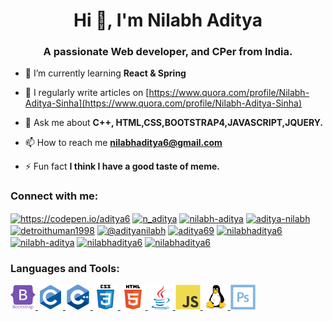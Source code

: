 <h1 align="center">Hi 👋, I'm Nilabh Aditya</h1>
<h3 align="center">A passionate Web developer, and CPer from India.</h3>

- 🌱 I’m currently learning **React & Spring**

- 📝 I regularly write articles on [https://www.quora.com/profile/Nilabh-Aditya-Sinha](https://www.quora.com/profile/Nilabh-Aditya-Sinha)

- 💬 Ask me about **C++, HTML,CSS,BOOTSTRAP4,JAVASCRIPT,JQUERY.**

- 📫 How to reach me **nilabhaditya6@gmail.com**

- ⚡ Fun fact **I think I have a good taste of meme.**

<h3 align="left">Connect with me:</h3>
<p align="left">
<a href="https://codepen.io/https://codepen.io/aditya6" target="blank"><img align="center" src="https://raw.githubusercontent.com/rahuldkjain/github-profile-readme-generator/master/src/images/icons/Social/codepen.svg" alt="https://codepen.io/aditya6" height="30" width="40" /></a>
<a href="https://twitter.com/n_aditya" target="blank"><img align="center" src="https://raw.githubusercontent.com/rahuldkjain/github-profile-readme-generator/master/src/images/icons/Social/twitter.svg" alt="n_aditya" height="30" width="40" /></a>
<a href="https://linkedin.com/in/nilabh-aditya" target="blank"><img align="center" src="https://raw.githubusercontent.com/rahuldkjain/github-profile-readme-generator/master/src/images/icons/Social/linked-in-alt.svg" alt="nilabh-aditya" height="30" width="40" /></a>
<a href="https://stackoverflow.com/users/aditya-nilabh" target="blank"><img align="center" src="https://raw.githubusercontent.com/rahuldkjain/github-profile-readme-generator/master/src/images/icons/Social/stack-overflow.svg" alt="aditya-nilabh" height="30" width="40" /></a>
<a href="https://instagram.com/detroithuman1998" target="blank"><img align="center" src="https://raw.githubusercontent.com/rahuldkjain/github-profile-readme-generator/master/src/images/icons/Social/instagram.svg" alt="detroithuman1998" height="30" width="40" /></a>
<a href="https://medium.com/@adityanilabh" target="blank"><img align="center" src="https://raw.githubusercontent.com/rahuldkjain/github-profile-readme-generator/master/src/images/icons/Social/medium.svg" alt="@adityanilabh" height="30" width="40" /></a>
<a href="https://www.codechef.com/users/aditya69" target="blank"><img align="center" src="https://cdn.jsdelivr.net/npm/simple-icons@3.1.0/icons/codechef.svg" alt="aditya69" height="30" width="40" /></a>
<a href="https://www.hackerrank.com/nilabhaditya6" target="blank"><img align="center" src="https://raw.githubusercontent.com/rahuldkjain/github-profile-readme-generator/master/src/images/icons/Social/hackerrank.svg" alt="nilabhaditya6" height="30" width="40" /></a>
<a href="https://codeforces.com/profile/nilabh-aditya" target="blank"><img align="center" src="https://cdn.jsdelivr.net/npm/simple-icons@3.0.1/icons/codeforces.svg" alt="nilabh-aditya" height="30" width="40" /></a>
<a href="https://www.leetcode.com/nilabhaditya6" target="blank"><img align="center" src="https://raw.githubusercontent.com/rahuldkjain/github-profile-readme-generator/master/src/images/icons/Social/leet-code.svg" alt="nilabhaditya6" height="30" width="40" /></a>
<a href="https://auth.geeksforgeeks.org/user/nilabhaditya6" target="blank"><img align="center" src="https://raw.githubusercontent.com/rahuldkjain/github-profile-readme-generator/master/src/images/icons/Social/geeks-for-geeks.svg" alt="nilabhaditya6" height="30" width="40" /></a>
</p>

<h3 align="left">Languages and Tools:</h3>
<p align="left"> <a href="https://getbootstrap.com" target="_blank"> <img src="https://raw.githubusercontent.com/devicons/devicon/master/icons/bootstrap/bootstrap-plain-wordmark.svg" alt="bootstrap" width="40" height="40"/> </a> <a href="https://www.cprogramming.com/" target="_blank"> <img src="https://raw.githubusercontent.com/devicons/devicon/master/icons/c/c-original.svg" alt="c" width="40" height="40"/> </a> <a href="https://www.w3schools.com/cpp/" target="_blank"> <img src="https://raw.githubusercontent.com/devicons/devicon/master/icons/cplusplus/cplusplus-original.svg" alt="cplusplus" width="40" height="40"/> </a> <a href="https://www.w3schools.com/css/" target="_blank"> <img src="https://raw.githubusercontent.com/devicons/devicon/master/icons/css3/css3-original-wordmark.svg" alt="css3" width="40" height="40"/> </a> <a href="https://www.w3.org/html/" target="_blank"> <img src="https://raw.githubusercontent.com/devicons/devicon/master/icons/html5/html5-original-wordmark.svg" alt="html5" width="40" height="40"/> </a> <a href="https://www.java.com" target="_blank"> <img src="https://raw.githubusercontent.com/devicons/devicon/master/icons/java/java-original.svg" alt="java" width="40" height="40"/> </a> <a href="https://developer.mozilla.org/en-US/docs/Web/JavaScript" target="_blank"> <img src="https://raw.githubusercontent.com/devicons/devicon/master/icons/javascript/javascript-original.svg" alt="javascript" width="40" height="40"/> </a> <a href="https://www.linux.org/" target="_blank"> <img src="https://raw.githubusercontent.com/devicons/devicon/master/icons/linux/linux-original.svg" alt="linux" width="40" height="40"/> </a> <a href="https://www.photoshop.com/en" target="_blank"> <img src="https://raw.githubusercontent.com/devicons/devicon/master/icons/photoshop/photoshop-line.svg" alt="photoshop" width="40" height="40"/> </a> </p>
